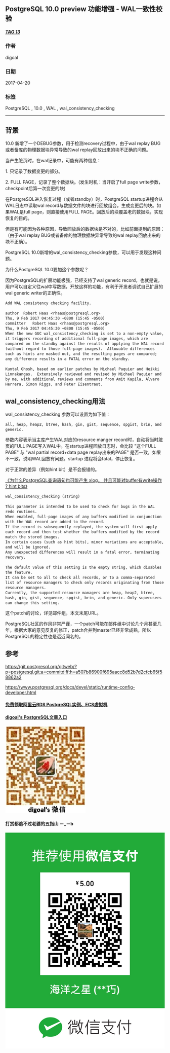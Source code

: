 ## PostgreSQL 10.0 preview 功能增强 - WAL一致性校验  
##### [TAG 13](../class/13.md)        
                                  
### 作者                                     
digoal                             
                              
### 日期                                                                                                 
2017-04-20                            
                                 
### 标签                              
PostgreSQL , 10.0 , WAL , wal_consistency_checking  
                                                                                                    
----                                                                                              
                                                                                                       
## 背景  
10.0 新增了一个DEBUG参数，用于检测recovery过程中，由于wal replay BUG或者备库的物理数据块异常导致的wal replay回放出来的块不正确的问题。  
  
当产生脏页时，在wal记录中，可能有两种信息：  
  
1\. 只记录了数据变更的部分。  
  
2\. FULL PAGE，记录了整个数据块。(发生时机：当开启了full page write参数，checkpoint后第一次变更的块)  
  
在PostgreSQL进入恢复过程（或者standby）时，PostgreSQL startup进程会从WAL日志中读取wal record与数据文件的块进行回放组合，生成变更后的块。如果WAL是full page，则直接使用FULL PAGE。回放后的块覆盖老的数据块，实现恢复的目的。  
  
但是有可能因为各种原因，导致回放后的数据块是不对的，比如前面提到的原因：（由于wal replay BUG或者备库的物理数据块异常导致的wal replay回放出来的块不正确）。  
  
PostgreSQL 10.0新增的wal_consistency_checking参数，可以用于发现这种问题。  
  
为什么PostgreSQL 10.0要加这个参数呢？  
  
因为PostgreSQL的扩展功能极强，已经支持了wal generic record，也就是说，用户可以自定义往wal中写数据，开放这样的功能，有利于开发者调试自己扩展的wal generic writer的正确性。  
  
```  
Add WAL consistency checking facility.  
  
author	Robert Haas <rhaas@postgresql.org>	  
Thu, 9 Feb 2017 04:45:30 +0800 (15:45 -0500)  
committer	Robert Haas <rhaas@postgresql.org>	  
Thu, 9 Feb 2017 04:45:30 +0800 (15:45 -0500)  
When the new GUC wal_consistency_checking is set to a non-empty value,  
it triggers recording of additional full-page images, which are  
compared on the standby against the results of applying the WAL record  
(without regard to those full-page images).  Allowable differences  
such as hints are masked out, and the resulting pages are compared;  
any difference results in a FATAL error on the standby.  
  
Kuntal Ghosh, based on earlier patches by Michael Paquier and Heikki  
Linnakangas.  Extensively reviewed and revised by Michael Paquier and  
by me, with additional reviews and comments from Amit Kapila, Álvaro  
Herrera, Simon Riggs, and Peter Eisentraut.  
```  
  
## wal_consistency_checking用法  
wal_consistency_checking 参数可以设置为如下值：  
  
```  
all, heap, heap2, btree, hash, gin, gist, sequence, spgist, brin, and generic.  
```  
  
参数内容表示当主库产生WAL对应的resource manger record时，自动将当时脏页的FULL PAGE写入WAL中。在startup进程回放日志时，会比较 "这个FULL PAGE" 与 "wal partial record+data page replay出来的PAGE" 是否一致，如果不一致，说明WAL回放有问题。startup 进程将会fatal，停止恢复。  
  
对于正常的差异（例如hint bit）是不会报错的。    
  
[《为什么PostgreSQL查询语句也可能产生 xlog， 并且可能对buffer有write操作 ? hint bits》](../201509/20150905_01.md)    
  
```  
wal_consistency_checking (string)  
  
This parameter is intended to be used to check for bugs in the WAL redo routines.   
When enabled, full-page images of any buffers modified in conjunction with the WAL record are added to the record.   
If the record is subsequently replayed, the system will first apply each record and then test whether the buffers modified by the record match the stored images.   
In certain cases (such as hint bits), minor variations are acceptable, and will be ignored.   
Any unexpected differences will result in a fatal error, terminating recovery.  
  
The default value of this setting is the empty string, which disables the feature.   
It can be set to all to check all records, or to a comma-separated list of resource managers to check only records originating from those resource managers.   
Currently, the supported resource managers are heap, heap2, btree, hash, gin, gist, sequence, spgist, brin, and generic. Only superusers can change this setting.  
```  
      
这个patch的讨论，详见邮件组，本文末尾URL。                
                 
PostgreSQL社区的作风非常严谨，一个patch可能在邮件组中讨论几个月甚至几年，根据大家的意见反复的修正，patch合并到master已经非常成熟，所以PostgreSQL的稳定性也是远近闻名的。                         
                 
## 参考                          
https://git.postgresql.org/gitweb/?p=postgresql.git;a=commitdiff;h=a507b86900f695aacc8d52b7d2cfcb65f58862a2  
    
https://www.postgresql.org/docs/devel/static/runtime-config-developer.html  
  
  
  
  
  
  
  
  
  
  
  
  
  
#### [免费领取阿里云RDS PostgreSQL实例、ECS虚拟机](https://free.aliyun.com/ "57258f76c37864c6e6d23383d05714ea")
  
  
#### [digoal's PostgreSQL文章入口](https://github.com/digoal/blog/blob/master/README.md "22709685feb7cab07d30f30387f0a9ae")
  
  
![digoal's weixin](../pic/digoal_weixin.jpg "f7ad92eeba24523fd47a6e1a0e691b59")
  
  
  
  
  
  
#### 打赏都逃不过老婆的五指山 －_－b  
![wife's weixin ds](../pic/wife_weixin_ds.jpg "acd5cce1a143ef1d6931b1956457bc9f")
  
